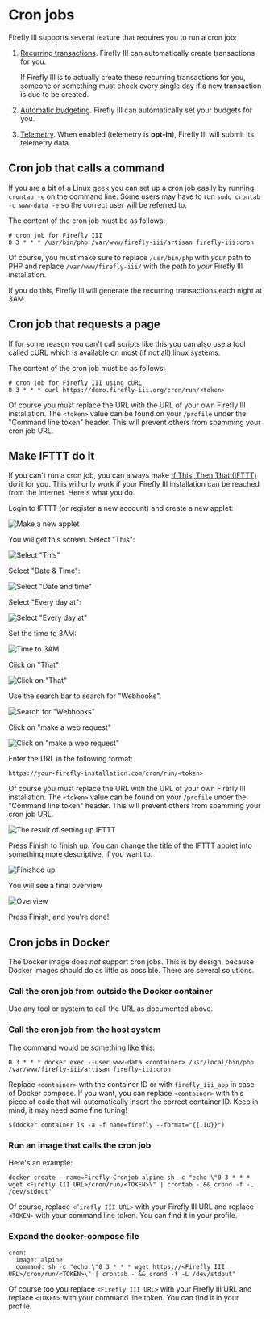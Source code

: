 # Cron jobs

Firefly III supports several feature that requires you to run a cron job:

1. [Recurring transactions](https://docs.firefly-iii.org/advanced-concepts/recurring). Firefly III can automatically create transactions for you.  

   If Firefly III is to actually create these recurring transactions for you, someone or something must check every single day if a new transaction is due to be created.

2. [Automatic budgeting](https://docs.firefly-iii.org/concepts/budgets). Firefly III can automatically set your budgets for you.
3. [Telemetry](https://docs.firefly-iii.org/support/telemetry). When enabled (telemetry is **opt-in**), Firefly III will submit its telemetry data.

## Cron job that calls a command

If you are a bit of a Linux geek you can set up a cron job easily by running `crontab -e` on the command line. Some users may have to run `sudo crontab -u www-data -e` so the correct user will be referred to.

The content of the cron job must be as follows:

```text
# cron job for Firefly III
0 3 * * * /usr/bin/php /var/www/firefly-iii/artisan firefly-iii:cron
```

Of course, you must make sure to replace `/usr/bin/php` with _your_ path to PHP and replace `/var/www/firefly-iii/` with the path to _your_ Firefly III installation.

If you do this, Firefly III will generate the recurring transactions each night at 3AM.

## Cron job that requests a page

If for some reason you can't call scripts like this you can also use a tool called cURL which is available on most (if not all) linux systems.

The content of the cron job must be as follows:

```text
# cron job for Firefly III using cURL
0 3 * * * curl https://demo.firefly-iii.org/cron/run/<token>
```

Of course you must replace the URL with the URL of your own Firefly III installation. The `<token>` value can be found on your `/profile` under the "Command line token" header. This will prevent others from spamming your cron job URL.

## Make IFTTT do it

If you can't run a cron job, you can always make [If This, Then That (IFTTT)](https://ifttt.com) do it for you. This will only work if your Firefly III installation can be reached from the internet. Here's what you do.

Login to IFTTT (or register a new account) and create a new applet:

![Make a new applet](../.gitbook/assets/ifttt-applet%20%281%29.png)

You will get this screen. Select "This":

![Select &quot;This&quot;](../.gitbook/assets/ifttt-this%20%281%29.png)

Select "Date & Time":

![Select &quot;Date and time&quot;](../.gitbook/assets/ifttt-dt%20%281%29.png)

Select "Every day at":

![Select &quot;Every day at&quot;](../.gitbook/assets/ifttt-eda%20%281%29.png)

Set the time to 3AM:

![Time to 3AM](https://github.com/firefly-iii/docs/tree/9bae8ca4ffd474ad148d66c2b5d49af9ba99adbe/new-docs/installation/images/ifttt-4am.png)

Click on "That":

![Click on &quot;That&quot;](../.gitbook/assets/ifttt-that%20%281%29.png)

Use the search bar to search for "Webhooks".

![Search for &quot;Webhooks&quot;](../.gitbook/assets/ifttt-webhooks%20%281%29.png)

Click on "make a web request"

![Click on &quot;make a web request&quot;](../.gitbook/assets/ifttt-request%20%281%29.png)

Enter the URL in the following format:

`https://your-firefly-installation.com/cron/run/<token>`

Of course you must replace the URL with the URL of your own Firefly III installation. The `<token>` value can be found on your `/profile` under the "Command line token" header. This will prevent others from spamming your cron job URL.

![The result of setting up IFTTT](../.gitbook/assets/ifttt-result%20%281%29.png)

Press Finish to finish up. You can change the title of the IFTTT applet into something more descriptive, if you want to.

![Finished up](../.gitbook/assets/ifttt-finish%20%281%29.png)

You will see a final overview

![Overview](../.gitbook/assets/ifttt-overview%20%281%29.png)

Press Finish, and you're done!

## Cron jobs in Docker

The Docker image does _not_ support cron jobs. This is by design, because Docker images should do as little as possible. There are several solutions.

### Call the cron job from outside the Docker container

Use any tool or system to call the URL as documented above.

### Call the cron job from the host system

The command would be something like this:

```text
0 3 * * * docker exec --user www-data <container> /usr/local/bin/php /var/www/firefly-iii/artisan firefly-iii:cron
```

Replace `<container>` with the container ID or with `firefly_iii_app` in case of Docker compose. If you want, you can replace `<container>` with this piece of code that will automatically insert the correct container ID. Keep in mind, it may need some fine tuning!

```text
$(docker container ls -a -f name=firefly --format="{{.ID}}")
```

### Run an image that calls the cron job

Here's an example:

```text
docker create --name=Firefly-Cronjob alpine sh -c "echo \"0 3 * * * wget <Firefly III URL>/cron/run/<TOKEN>\" | crontab - && crond -f -L /dev/stdout"
```

Of course, replace `<Firefly III URL>` with your Firefly III URL and replace `<TOKEN>` with your command line token. You can find it in your profile.

### Expand the docker-compose file

```text
cron:
  image: alpine
  command: sh -c "echo \"0 3 * * * wget https://<Firefly III URL>/cron/run/<TOKEN>\" | crontab - && crond -f -L /dev/stdout"
```

Of course too you replace `<Firefly III URL>` with your Firefly III URL and replace `<TOKEN>` with your command line token. You can find it in your profile.

